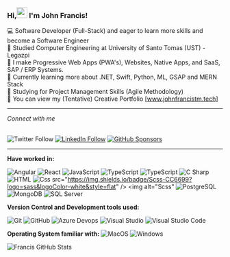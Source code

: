 ### Hi,<img src="https://raw.githubusercontent.com/MartinHeinz/MartinHeinz/master/wave.gif" width="25px"> I'm John Francis! 

 💻 Software Developer (Full-Stack) and eager to learn more skills and become a Software Engineer <br/>
 📖 Studied Computer Engineering at University of Santo Tomas (UST) - Legazpi <br/>
 📲 I make Progressive Web Apps (PWA's), Websites, Native Apps, and SaaS, SAP / ERP Systems. <br/>
 🤔 Currently learning more about .NET, Swift, Python, ML, GSAP and MERN Stack <br/>
 🎯 Studying for Project Management Skills (Agile Methodology) <br/>
 💬 You can view my (Tentative) Creative Portfolio [www.johnfrancistm.tech] <br/>

<hr/> <i>Connect with me </i> <br/> &nbsp

![Twitter Follow](https://img.shields.io/twitter/follow/johnfrancistm?label=Twitter%20&style=social)
[![LinkedIn Follow](https://img.shields.io/badge/LinkedIn-Follow-blue?style=social&logo=linkedin)](https://www.linkedin.com/in/john-francis-tamondong-866055232/)
[![GitHub Sponsors](https://img.shields.io/badge/GitHub-Sponsors-orange?style=social&logo=github)](https://github.com/sponsors/fraanciisq)



<hr/>

**Have worked in:** <p>
<img alt="Angular" src="https://img.shields.io/badge/Angular-DD0031?logo-angular&logoColor-white&style=flat" /> <img alt="React" src="https://img.shields.io/badge/React-61 DAFB? logo=react & logoColor-white&style=flat" /> <img alt="JavaScript" src="https://img.shields.io/badge/JavaScript-F7DF1E? logo=javascript &logoColor=white&style=flat" /> <img alt="TypeScript" src="https://img.shields.io/badge/TypeScript-3178C6?logo=typescript &logoColor=white&style=flat" /> <img alt="TypeScript" src="https://img.shields.io/badge/Node.js-339933?logo=node.js &logoColor-white&style=flat" /> <img alt="C Sharp" src="https://img.shields.io/badge/C%23-239120?logo-c-sharp&logoColor=white&style=flat" /> <img alt="HTML" src="https://img.shields.io/badge/HTML-E34F26?logo-html5&logoColor=white&style=flat" /> <img alt="Css" src="https://img.shields.io/badge/CSS-1572B6?logo=css3&logoColor=white&style=flat" /> src="https://img.shields.io/badge/Scss-CC6699?logo=sass&logoColor-white&style=flat" />
<img alt="Scss"
<img alt="PostgreSQL" src="https://img.shields.io/badge/PostgreSQL-336791?logo-postgresql&logoColor-white&style=flat" />
<img alt="MongoDB" src="https://img.shields.io/badge/MongoDB-47A248?logo-mongodb & logoColor-white&style=flat" /> <img alt="SQL Server" src="https://img.shields.io/badge/SQL Server-CC2927?logo-microsoft+sql+server & logoColor=white&style=flat" /> </p>

**Version Control and Development tools used:**
<p>
<img alt="Git"src="https://img.shields.io/badge/Git-F05032?logo=git & logoColor-white&style=flat" />
<img alt="GitHub"src="https://img.shields.io/badge/GitHub-181717?logo=github&logoColor=white&style=flat" />
<img alt="Azure Devops"src="https://img.shields.io/badge/Azure DevOps-0078D7?logo-azure+devops &logoColor=-white&style=flat" /> <img alt="Visual Studio" src="https://img.shields.io/badge/Visual Studio-5C2D91?logo=visual+studio&logoColor-white&style=flat" />
<img alt="Visual Studio Code"src="https://img.shields.io/badge/Visual Studio Code-007ACC?logo-visual+studio+code & logoColor-white&style=flat" /> </p>

**Operating System familiar with:**
<img alt="MacOS" src="https://img.shields.io/badge/MacOS-000000?logo-macos &logoColor=white&style=flat" />
<img alt="Windows" src="https://img.shields.io/badge/Windows-0078D6?logo=windows &logoColor=white&style=flat" />
</p>

![Francis GitHub Stats](https://github-readme-stats.vercel.app/api?username=fraanciisq&theme=merko&show_icons=true)

